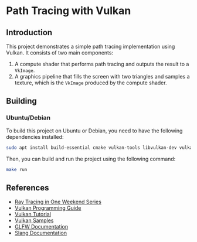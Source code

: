 # Path Tracing with Vulkan

## Introduction

This project demonstrates a simple path tracing implementation using Vulkan. It consists of two main components:

1. A compute shader that performs path tracing and outputs the result to a `VkImage`.
2. A graphics pipeline that fills the screen with two triangles and samples a texture, which is the `VkImage` produced by the compute shader.

## Building

### Ubuntu/Debian

To build this project on Ubuntu or Debian, you need to have the following dependencies installed:

```bash
sudo apt install build-essential cmake vulkan-tools libvulkan-dev vulkan-utils vulkan-validationlayers-dev spirv-tools libglfw3-dev libglm-dev glslc
```

Then, you can build and run the project using the following command:

```bash
make run
```

## References

- [Ray Tracing in One Weekend Series](https://raytracing.github.io/)
- [Vulkan Programming Guide](https://a.co/d/duwHfyu)
- [Vulkan Tutorial](https://vulkan-tutorial.com/)
- [Vulkan Samples](https://github.com/SaschaWillems/Vulkan)
- [GLFW Documentation](https://www.glfw.org/docs/latest/)
- [Slang Documentation](https://shader-slang.github.io/)